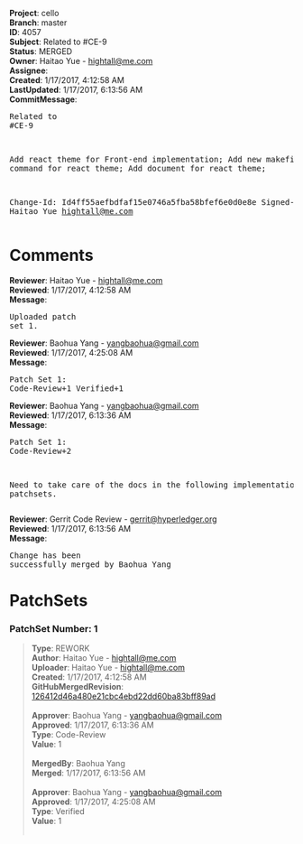 <strong>Project</strong>: cello<br><strong>Branch</strong>: master<br><strong>ID</strong>: 4057<br><strong>Subject</strong>: Related to #CE-9<br><strong>Status</strong>: MERGED<br><strong>Owner</strong>: Haitao Yue - hightall@me.com<br><strong>Assignee</strong>:<br><strong>Created</strong>: 1/17/2017, 4:12:58 AM<br><strong>LastUpdated</strong>: 1/17/2017, 6:13:56 AM<br><strong>CommitMessage</strong>:<br><pre>Related to #CE-9

Add react theme for Front-end implementation;
Add new makefile command for react theme;
Add document for react theme;

Change-Id: Id4ff55aefbdfaf15e0746a5fba58bfef6e0d0e8e
Signed-off-by: Haitao Yue <hightall@me.com>
</pre><h1>Comments</h1><strong>Reviewer</strong>: Haitao Yue - hightall@me.com<br><strong>Reviewed</strong>: 1/17/2017, 4:12:58 AM<br><strong>Message</strong>: <pre>Uploaded patch set 1.</pre><strong>Reviewer</strong>: Baohua Yang - yangbaohua@gmail.com<br><strong>Reviewed</strong>: 1/17/2017, 4:25:08 AM<br><strong>Message</strong>: <pre>Patch Set 1: Code-Review+1 Verified+1</pre><strong>Reviewer</strong>: Baohua Yang - yangbaohua@gmail.com<br><strong>Reviewed</strong>: 1/17/2017, 6:13:36 AM<br><strong>Message</strong>: <pre>Patch Set 1: Code-Review+2

Need to take care of the docs in the following implementation patchsets.</pre><strong>Reviewer</strong>: Gerrit Code Review - gerrit@hyperledger.org<br><strong>Reviewed</strong>: 1/17/2017, 6:13:56 AM<br><strong>Message</strong>: <pre>Change has been successfully merged by Baohua Yang</pre><h1>PatchSets</h1><h3>PatchSet Number: 1</h3><blockquote><strong>Type</strong>: REWORK<br><strong>Author</strong>: Haitao Yue - hightall@me.com<br><strong>Uploader</strong>: Haitao Yue - hightall@me.com<br><strong>Created</strong>: 1/17/2017, 4:12:58 AM<br><strong>GitHubMergedRevision</strong>: [126412d46a480e21cbc4ebd22dd60ba83bff89ad](https://github.com/hyperledger/cello/commit/126412d46a480e21cbc4ebd22dd60ba83bff89ad)<br><br><strong>Approver</strong>: Baohua Yang - yangbaohua@gmail.com<br><strong>Approved</strong>: 1/17/2017, 6:13:36 AM<br><strong>Type</strong>: Code-Review<br><strong>Value</strong>: 1<br><br><strong>MergedBy</strong>: Baohua Yang<br><strong>Merged</strong>: 1/17/2017, 6:13:56 AM<br><br><strong>Approver</strong>: Baohua Yang - yangbaohua@gmail.com<br><strong>Approved</strong>: 1/17/2017, 4:25:08 AM<br><strong>Type</strong>: Verified<br><strong>Value</strong>: 1<br><br></blockquote>